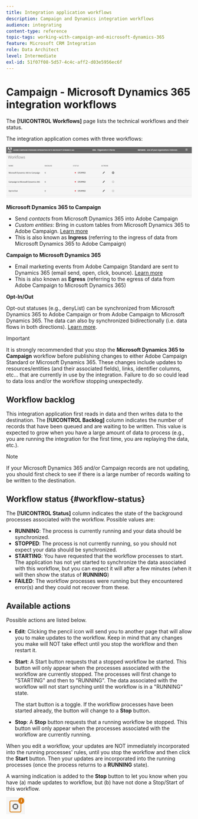 ```yaml
---
title: Integration application workflows
description: Campaign and Dynamics integration workflows
audience: integrating
content-type: reference
topic-tags: working-with-campaign-and-microsoft-dynamics-365
feature: Microsoft CRM Integration
role: Data Architect
level: Intermediate
exl-id: 51f07f08-5d57-4c4c-aff2-d03e5956ec6f
---
```

# Campaign - Microsoft Dynamics 365 integration workflows

The **[!UICONTROL Workflows]** page lists the technical workflows and their status. 

The integration application comes with three workflows:

![](assets/do-not-localize/d365-to-acs-ui-page-workflows.png)

**Microsoft Dynamics 365 to Campaign**
* Send *contacts* from Microsoft Dynamics 365 into Adobe Campaign
* *Custom entities*: Bring in custom tables from Microsoft Dynamics 365 to Adobe Campaign. [Learn more](../../integrating/using/d365-acs-using-the-integration.md#data-flows)
* This is also known as **Ingress** (referring to the ingress of data from Microsoft Dynamics 365 to Adobe Campaign)

**Campaign to Microsoft Dynamics 365**
* Email marketing events from Adobe Campaign Standard are sent to Dynamics 365 (email send, open, click, bounce). [Learn more](../../integrating/using/d365-acs-using-the-integration.md#email-marketing-event-flow)
* This is also known as **Egress** (referring to the egress of data from Adobe Campaign to Microsoft Dynamics 365)

**Opt-In/Out**

Opt-out statuses (e.g., denyList) can be synchronized from Microsoft Dynamics 365 to Adobe Campaign or from Adobe Campaign to Microsoft Dynamics 365. The data can also by synchronized bidirectionally (i.e. data flows in both directions). [Learn more](../../integrating/using/d365-acs-self-service-app-data-sync.md#opt-in-out-wf).

>[!IMPORTANT]
>
>It is strongly recommended that you stop the **Microsoft Dynamics 365 to Campaign** workflow before publishing changes to either Adobe Campaign Standard or Microsoft Dynamics 365. These changes include updates to resources/entities (and their associated fields), links, identifier columns, etc… that are currently in use by the integration. Failure to do so could lead to data loss and/or the workflow stopping unexpectedly.

## Workflow backlog

This integration application first reads in data and then writes data to the destination. The **[!UICONTROL Backlog]** column indicates the number of records that have been queued and are waiting to be written. This value is expected to grow when you have a large amount of data to process (e.g., you are running the integration for the first time, you are replaying the data, etc.). 

>[!NOTE]
>If your Microsoft Dynamics 365 and/or Campaign records are not updating, you should first check to see if there is a large number of records waiting to be written to the destination.
>

## Workflow status {#workflow-status}

The **[!UICONTROL Status]** column indicates the state of the background processes associated with the workflow. Possible values are:

* **RUNNING**: The process is currently running and your data should be synchronized.
* **STOPPED**: The process is not currently running, so you should not expect your data should be synchronized.
* **STARTING**: You have requested that the workflow processes to start. The application has not yet started to synchronize the data associated with this workflow, but you can expect it will after a few minutes (when it will then show the status of **RUNNING**) 
* **FAILED**: The workflow processes were running but they encountered error(s) and they could not recover from these. 

## Available actions

Possible actions are listed below.

* **Edit**: Clicking the pencil icon will send you to another page that will allow you to make updates to the workflow. Keep in mind that any changes you make will NOT take effect until you stop the workflow and then restart it.
  
* **Start**: A Start button requests that a stopped workflow be started. This button will only appear when the processes associated with the workflow are currently stopped. The processes will first change to "STARTING" and then to "RUNNING". The data associated with the workflow will not start synching until the workflow is in a "RUNNING" state.

  The start button is a toggle. If the workflow processes have been started already, the button will change to a **Stop** button. 

* **Stop**: A **Stop** button requests that a running workflow be stopped. This button will only appear when the processes associated with the workflow are currently running.
    
 When you edit a workflow, your updates are NOT immediately incorporated into the running processes' rules, until you stop the workflow and then click the **Start** button. Then your updates are incorporated into the running processes (once the process returns to a **RUNNING** state). 
 
 A warning indication is added to the **Stop** button to let you know when you have (a) made updates to workflow, but (b) have not done a Stop/Start of this workflow. 

![](assets/do-not-localize/d365-to-acs-icon-stop-with-changes.png)
